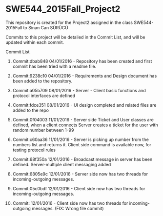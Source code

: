 # SWE544_2015Fall_Project2
This repository is created for the Project2 assigned in the class SWE544-2015Fall to Sinan Can SÜRÜCÜ

Commits to this project will be detailed in the Commit List, and will be updated within each commit.

Commit List

1) Commit:dbab848 04/01/2016 - Repository has been created and first commit has been tried with a readme file.

2) Commit:9238c10 04/01/2016 - Requirements and Design document has been added to the repository.

3) Commit:a05b709 08/01/2016 - Server - Client basic functions and protocol interfaces are defined

4) Commit:fdce351 08/01/2016 - UI design completed and related files are added to the repo

5) Commit:0f04003 11/01/2016 - Server side Ticket and User classes are defined, when a client connects Server creates a ticket for the user with random number between 1-99

6) Commit:c60aa36 11/01/2016 - Server is picking up number from the numbers list and returns it. Client side command is available now, for testing protocol rules

7) Commit:68f350a 12/01/2016 - Broadcast message in server has been defined. Server-multiple client messaging added

8) Commit:6805e9c 12/01/2016 - Server side now has two threads for incoming-outgoing messages.

9) Commit:05c0bdf 12/01/2016 - Client side now has two threads for incoming-outgoing messages.

10) Commit:        12/01/2016 - Client side now has two threads for incoming-outgoing messages. (FIX: Wrong file commit)